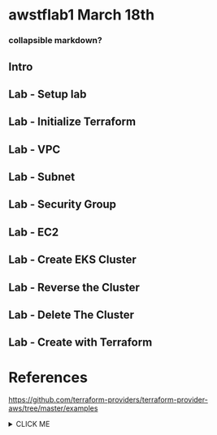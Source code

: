 # awstflab1 March 18th

### collapsible markdown?



## Intro
## Lab - Setup lab 
## Lab - Initialize Terraform
## Lab - VPC
## Lab - Subnet
## Lab - Security Group
## Lab - EC2

## Lab - Create EKS Cluster
## Lab - Reverse the Cluster
## Lab - Delete The Cluster
## Lab - Create with Terraform

# References

https://github.com/terraform-providers/terraform-provider-aws/tree/master/examples

<details>
<summary>CLICK ME</summary>
<p>
#### yes, even hidden code blocks!

```python
print("hello world!")
```
</p>
</details>